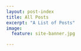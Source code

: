 ```yaml
---
layout: post-index
title: All Posts
excerpt: "A List of Posts"
image:
  feature: site-banner.jpg

---
```


